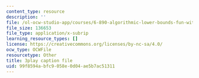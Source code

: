 ```yaml
---
content_type: resource
description: ''
file: /ol-ocw-studio-app/courses/6-890-algorithmic-lower-bounds-fun-with-hardness-proofs-fall-2014/99f8594abfc9058e0d04ae5b7ac51311_e10dswn-grA.srt
file_size: 136653
file_type: application/x-subrip
learning_resource_types: []
license: https://creativecommons.org/licenses/by-nc-sa/4.0/
ocw_type: OCWFile
resourcetype: Other
title: 3play caption file
uid: 99f8594a-bfc9-058e-0d04-ae5b7ac51311
---
```

